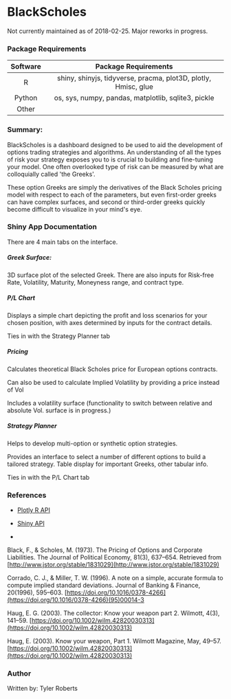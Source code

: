 # BlackScholes
Not currently maintained as of 2018-02-25. Major reworks in progress.

### Package Requirements
|Software|Package Requirements|
|:-:|:-:|
|R|shiny, shinyjs, tidyverse, pracma, plot3D, plotly, Hmisc, glue|
|Python|os, sys, numpy, pandas, matplotlib, sqlite3, pickle|
|Other||

### Summary:
BlackScholes is a dashboard designed to be used to aid the development of options trading strategies and algorithms. An understanding of all the types of risk your strategy exposes you to is crucial to building and fine-tuning your model. One often overlooked type of risk can be measured by what are colloquially called 'the Greeks'.

These option Greeks are simply the derivatives of the Black Scholes pricing model with respect to each of the parameters, but even first-order greeks can have complex surfaces, and second or third-order greeks quickly become difficult to visualize in your mind's eye.

### Shiny App Documentation
There are 4 main tabs on the interface.

##### Greek Surface:

3D surface plot of the selected Greek. There are also inputs for Risk-free Rate, Volatility, Maturity, Moneyness range, and contract type.

##### P/L Chart

Displays a simple chart depicting the profit and loss scenarios for your chosen position, with axes determined by inputs for the contract details.

Ties in with the Strategy Planner tab

##### Pricing

Calculates theoretical Black Scholes price for European options contracts.

Can also be used to calculate Implied Volatility by providing a price instead of Vol

Includes a volatility surface (functionality to switch between relative and absolute Vol. surface is in progress.)

##### Strategy Planner

Helps to develop multi-option or synthetic option strategies.

Provides an interface to select a number of different options to build a tailored strategy. Table display for important Greeks, other tabular info.

Ties in with the P/L Chart tab


### References
* [Plotly R API](https://plot.ly/r/)

* [Shiny API](https://shiny.rstudio.com/reference/shiny/1.0.5/)
*
Black, F., & Scholes, M. (1973). The Pricing of Options and Corporate Liabilities. The Journal of Political Economy, 81(3), 637–654. Retrieved from [http://www.jstor.org/stable/1831029](http://www.jstor.org/stable/1831029)

Corrado, C. J., & Miller, T. W. (1996). A note on a simple, accurate formula to compute implied standard deviations. Journal of Banking & Finance, 20(1996), 595–603. [https://doi.org/10.1016/0378-4266](https://doi.org/10.1016/0378-4266)(95)00014-3

Haug, E. G. (2003). The collector: Know your weapon part 2. Wilmott, 4(3), 141–59. [https://doi.org/10.1002/wilm.42820030313](https://doi.org/10.1002/wilm.42820030313)

Haug, E. (2003). Know your weapon, Part 1. Wilmott Magazine, May, 49–57. [https://doi.org/10.1002/wilm.42820030313](https://doi.org/10.1002/wilm.42820030313)


### Author
Written by: Tyler Roberts
